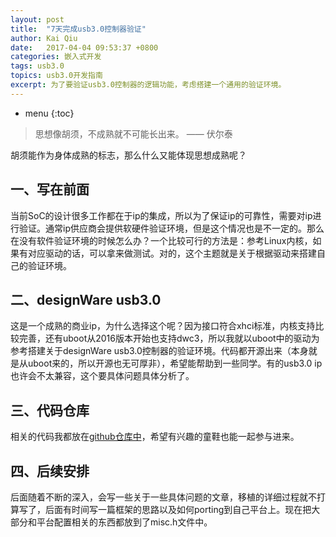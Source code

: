 ```yaml
---
layout: post
title:  "7天完成usb3.0控制器验证"
author: Kai Qiu
date:   2017-04-04 09:53:37 +0800
categories: 嵌入式开发
tags: usb3.0
topics: usb3.0开发指南
excerpt: 为了要验证usb3.0控制器的逻辑功能，考虑搭建一个通用的验证环境。
---
```


* menu
{:toc}

> 思想像胡须，不成熟就不可能长出来。 —— 伏尔泰

胡须能作为身体成熟的标志，那么什么又能体现思想成熟呢？

## 一、写在前面

当前SoC的设计很多工作都在于ip的集成，所以为了保证ip的可靠性，需要对ip进行验证。通常ip供应商会提供软硬件验证环境，但是这个情况也是不一定的。那么在没有软件验证环境的时候怎么办？一个比较可行的方法是：参考Linux内核，如果有对应驱动的话，可以拿来做测试。对的，这个主题就是关于根据驱动来搭建自己的验证环境。

## 二、designWare usb3.0

这是一个成熟的商业ip，为什么选择这个呢？因为接口符合xhci标准，内核支持比较完善，还有uboot从2016版本开始也支持dwc3，所以我就以uboot中的驱动为参考搭建关于designWare usb3.0控制器的验证环境。代码都开源出来（本身就是从uboot来的，所以开源也无可厚非），希望能帮助到一些同学。有的usb3.0 ip也许会不太兼容，这个要具体问题具体分析了。

## 三、代码仓库

相关的代码我都放在[github仓库中](https://github.com/abcamus/dwc3-portable)，希望有兴趣的童鞋也能一起参与进来。

## 四、后续安排

后面随着不断的深入，会写一些关于一些具体问题的文章，移植的详细过程就不打算写了，后面有时间写一篇框架的思路以及如何porting到自己平台上。现在把大部分和平台配置相关的东西都放到了misc.h文件中。
